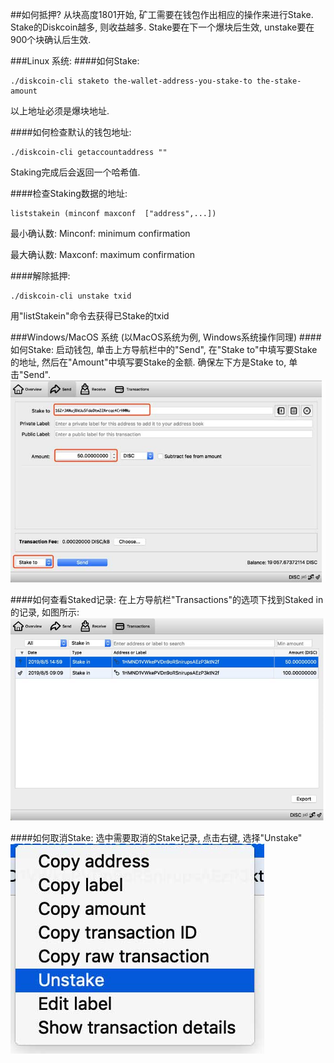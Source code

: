 ##如何抵押?
从块高度1801开始, 矿工需要在钱包作出相应的操作来进行Stake. Stake的Diskcoin越多, 则收益越多. Stake要在下一个爆块后生效, unstake要在900个块确认后生效.

###Linux 系统:
####如何Stake:
```
./diskcoin-cli staketo the-wallet-address-you-stake-to the-stake-amount  
```
以上地址必须是爆块地址.

####如何检查默认的钱包地址:
```
./diskcoin-cli getaccountaddress ""
```
Staking完成后会返回一个哈希值.

####检查Staking数据的地址:
```
liststakein (minconf maxconf  ["address",...])
```
最小确认数: Minconf: minimum confirmation

最大确认数: Maxconf: maximum confirmation

####解除抵押:
```
./diskcoin-cli unstake txid
```
用"listStakein"命令去获得已Stake的txid


###Windows/MacOS 系统 (以MacOS系统为例, Windows系统操作同理)
####如何Stake:
启动钱包, 单击上方导航栏中的"Send", 在"Stake to"中填写要Stake的地址, 然后在"Amount"中填写要Stake的金额. 确保左下方是Stake to, 单击"Send".
![alt](image/Staketo.jpg)

####如何查看Staked记录:
在上方导航栏"Transactions"的选项下找到Staked in的记录, 如图所示:
![alt](image/Transactions.jpg)

####如何取消Stake:
选中需要取消的Stake记录, 点击右键, 选择"Unstake"
![alt](image/unstake.jpg)

